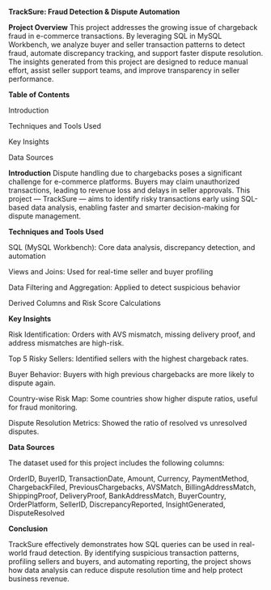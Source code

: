 **TrackSure: Fraud Detection & Dispute Automation**

**Project Overview**
This project addresses the growing issue of chargeback fraud in e-commerce transactions. By leveraging SQL in MySQL Workbench, we analyze buyer and seller transaction patterns to detect fraud, automate discrepancy tracking, and support faster dispute resolution. The insights generated from this project are designed to reduce manual effort, assist seller support teams, and improve transparency in seller performance.

**Table of Contents**

Introduction

Techniques and Tools Used

Key Insights

Data Sources

**Introduction**
Dispute handling due to chargebacks poses a significant challenge for e-commerce platforms. Buyers may claim unauthorized transactions, leading to revenue loss and delays in seller approvals. This project — TrackSure — aims to identify risky transactions early using SQL-based data analysis, enabling faster and smarter decision-making for dispute management.

**Techniques and Tools Used**

SQL (MySQL Workbench): Core data analysis, discrepancy detection, and automation

Views and Joins: Used for real-time seller and buyer profiling

Data Filtering and Aggregation: Applied to detect suspicious behavior

Derived Columns and Risk Score Calculations

**Key Insights**

Risk Identification: Orders with AVS mismatch, missing delivery proof, and address mismatches are high-risk.

Top 5 Risky Sellers: Identified sellers with the highest chargeback rates.

Buyer Behavior: Buyers with high previous chargebacks are more likely to dispute again.

Country-wise Risk Map: Some countries show higher dispute ratios, useful for fraud monitoring.

Dispute Resolution Metrics: Showed the ratio of resolved vs unresolved disputes.

**Data Sources**

The dataset used for this project includes the following columns:

OrderID, BuyerID, TransactionDate, Amount, Currency, PaymentMethod, ChargebackFiled, PreviousChargebacks, AVSMatch, BillingAddressMatch, ShippingProof, DeliveryProof, BankAddressMatch, BuyerCountry, OrderPlatform, SellerID, DiscrepancyReported, InsightGenerated, DisputeResolved

**Conclusion**

TrackSure effectively demonstrates how SQL queries can be used in real-world fraud detection. By identifying suspicious transaction patterns, profiling sellers and buyers, and automating reporting, the project shows how data analysis can reduce dispute resolution time and help protect business revenue.

